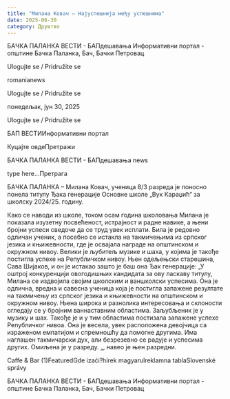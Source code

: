 ```yaml
---
title: "Милана Ковач – Најуспешнија међу успешнима"
date: 2025-06-30
category: Друштво
---
```


БАЧКА ПАЛАНКА ВЕСТИ - БАПдешавања Информативни портал - општине Бачка Паланка, Бач, Бачки Петровац

Ulogujte se / Pridružite se

romanianews

Ulogujte se / Pridružite se

понедељак, јун 30, 2025

Ulogujte se / Pridružite se

БАП ВЕСТИИнформативни портал

Куцајте овдеПретражи

БАЧКА ПАЛАНКА ВЕСТИ - БАПдешавања news

type here...Претрага

БАЧКА ПАЛАНКА – Милана Ковач, ученица 8/3 разреда је поносно понела титулу Ђака генерације Основне школе „Вук Караџић“ за школску 2024/25. годину.

Како се наводи из школе, током осам година школовања Милана је показала изузетну посвећеност, истрајност и радне навике, а њени бројни успеси сведоче да се труд увек исплати. Била је редовно одличан ученик, а посебно се истакла на такмичењима из српског језика и књижевности, где је освајала награде на општинском и окружном нивоу. Велики је љубитељ музике и шаха, у којима је такође постигла успехе на Републичком нивоу.
Њен одељењски старешина, Сава Шијаков, и он је истакао зашто је баш она Ђак генерације:
„У оштрој конкуренцији овогодишњих кандидата за ову ласкаву титулу, Милана се издвојила својим школским и ваншколски успесима. Она је одлична, вредна и савесна ученица која је постигла запажене резултате на такмичењу из српског језика и књижевности на општинском и окружном нивоу. Њена широка и разнолика интересовања и склоности огледају се у бројним ваннаставним областима. Заљубљеник је у музику и шах. Такође је и у тим областима постизала запажене успехе Републичког нивоа. Она је весела, увек расположена девојчица са израженом емпатијом и спремношћу да помогне другима. Има наглашен такмичарски дух, али безрезевно се радује и успесима других. Омиљена је у разреду.
„, навео је њен разредни.

Caffe & Bar (1)FeaturedGde izaći?hírek magyarulreklamna tablaSlovenské správy

БАЧКА ПАЛАНКА ВЕСТИ - БАПдешавања Информативни портал - општине Бачка Паланка, Бач, Бачки Петровац
